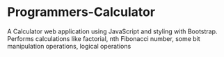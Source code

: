 # Programmers-Calculator
A Calculator web application using JavaScript and styling with Bootstrap. Performs calculations like factorial, nth Fibonacci number, some bit manipulation operations, logical operations 
